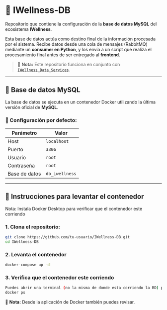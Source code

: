 # 🧠 IWellness-DB

Repositorio que contiene la configuración de la **base de datos MySQL** del ecosistema **IWellness**.

Esta base de datos actúa como destino final de la información procesada por el sistema. Recibe datos desde una cola de mensajes (RabbitMQ) mediante un **consumer en Python**, y los envía a un script que realiza el procesamiento final antes de ser entregado al **frontend**.

> 📌 **Nota:** Este repositorio funciona en conjunto con [`IWellness_Data_Services`](https://github.com/IWellnessTesis/IWellness_data_services/tree/main).

---

## 🐬 Base de datos MySQL

La base de datos se ejecuta en un contenedor Docker utilizando la última versión oficial de **MySQL**.

### 🔧 Configuración por defecto:

| Parámetro         | Valor         |
|------------------|---------------|
| Host             | `localhost`   |
| Puerto           | `3306`        |
| Usuario          | `root`        |
| Contraseña       | `root`        |
| Base de datos    | `db_iwellness`|

---

## 🚀 Instrucciones para levantar el contenedor
Nota: Instala Docker Desktop para verificar que el contenedor este corriendo

### 1. Clona el repositorio:

```bash
git clone https://github.com/tu-usuario/IWellness-DB.git
cd IWellness-DB
```

### 2. Levanta el contenedor
```bash
docker-compose up -d
```
### 3. Verifica que el contenedor este corriendo
```bash
Puedes abrir una terminal (no la misma de donde esta corriendo la BD) para verificar:
docker ps
```
📌 **Nota:**  Desde la aplicación de Docker también puedes revisar.
